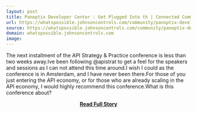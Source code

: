 ```yaml
---
layout: post
title: Panoptix Developer Center : Get Plugged Into th | Connected Community
url: https://whatspossible.johnsoncontrols.com/community/panoptix-developer-center/blog/2014/03/14/get-plugged-into-the-api-economy
source: https://whatspossible.johnsoncontrols.com/community/panoptix-developer-center/blog/2014/03/14/get-plugged-into-the-api-economy
domain: whatspossible.johnsoncontrols.com
image: 
---
```


<p>The next installment of the API Strategy &amp; Practice conference is less than two weeks away.Ive been following @apistrat to get a feel for the speakers and sessions as I can not attend this time around.I wish I could as the conference is in Amsterdam, and I have never been there.For those of you just entering the API economy, or for those who are already scaling in the API economy, I would highly recommend this conference.What is this conference about?</p>
<center><p><a href="https://whatspossible.johnsoncontrols.com/community/panoptix-developer-center/blog/2014/03/14/get-plugged-into-the-api-economy" style='padding:25px; font-sze:18px; font-weight: bold;'>Read Full Story</a></p></center>
